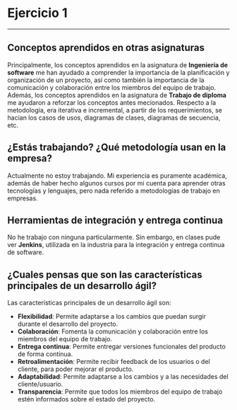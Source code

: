 # Ejercicio 1
---
## Conceptos aprendidos en otras asignaturas

Principalmente, los conceptos aprendidos en la asignatura de **Ingeniería de software** me han ayudado a comprender la importancia de la planificación y organización de un proyecto, así como también la importancia de la comunicación y colaboración entre los miembros del equipo de trabajo. Además, los conceptos aprendidos en la asignatura de **Trabajo de diploma** me ayudaron a reforzar los conceptos antes mecionados. Respecto a la metodología, era iterativa e incremental, a partir de los requerimientos, se hacian los casos de usos, diagramas de clases, diagramas de secuencia, etc.

## ¿Estás trabajando? ¿Qué metodología usan en la empresa?

Actualmente no estoy trabajando. Mi experiencia es puramente académica, además de haber hecho algunos cursos por mi cuenta para aprender otras tecnologías y lenguajes, pero nada referido a metodologías de trabajo en empresas.

## Herramientas de integración y entrega continua
No he trabajo con ninguna particularmente. Sin embargo, en clases pude ver **Jenkins**, utilizada en la industria para la integración y entrega continua de software.

## ¿Cuales pensas que son las características principales de un desarrollo ágil?

Las características principales de un desarrollo ágil son:
- **Flexibilidad**: Permite adaptarse a los cambios que puedan surgir durante el desarrollo del proyecto.
- **Colaboración**: Fomenta la comunicación y colaboración entre los miembros del equipo de trabajo.
- **Entrega continua**: Permite entregar versiones funcionales del producto de forma continua.
- **Retroalimentación**: Permite recibir feedback de los usuarios o del cliente, para poder mejorar el producto.
- **Adaptabilidad**: Permite adaptarse a los cambios y a las necesidades del cliente/usuario.
- **Transparencia**: Permite que todos los miembros del equipo de trabajo estén informados sobre el estado del proyecto.
